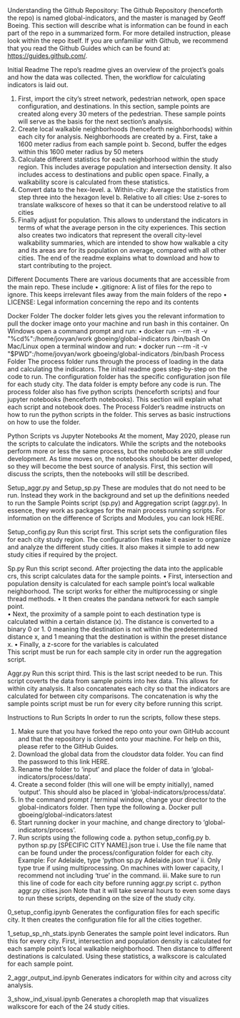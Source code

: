 Understanding the Github Repository: 
The Github Repository (henceforth the repo) is named global-indicators, and the master is managed by Geoff Boeing. This section will describe what is information can be found in each part of the repo in a summarized form. For more detailed instruction, please look within the repo itself. If you are unfamiliar with Github, we recommend that you read the Github Guides which can be found at: https://guides.github.com/.

Initial Readme
The repo’s readme gives an overview of the project’s goals and how the data was collected. Then, the workflow for calculating indicators is laid out. 
1)	First, import the city’s street network, pedestrian network, open space configuration, and destinations. In this section, sample points are created along every 30 meters of the pedestrian. These sample points will serve as the basis for the next section’s analysis.
2)	Create local walkable neighborhoods (henceforth neighborhoods) within each city for analysis. Neighborhoods are created by 
a.	First, take a 1600 meter radius from each sample point
b.	Second, buffer the edges within this 1600 meter radius by 50 meters
3)	Calculate different statistics for each neighborhood within the study region. This includes average population and intersection density. It also includes access to destinations and public open space. Finally, a walkability score is calculated from these statistics. 
4)	Convert data to the hex-level. 
a.	Within-city: Average the statistics from step three into the hexagon level
b.	Relative to all cities: Use z-sores to translate walkscore of hexes so that it can be understood relative to all cities 
5)	Finally adjust for population. This allows to understand the indicators in terms of what the average person in the city experiences. This section also creates two indicators that represent the overall city-level walkability summaries, which are intended to show how walkable a city and its areas are for its population on average, compared with all other cities.
The end of the readme explains what to download and how to start contributing to the project.

Different Documents
There are various documents that are accessible from the main repo. These include
•	.gitignore: A list of files for the repo to ignore. This keeps irrelevant files away from the main folders of the repo
•	LICENSE: Legal information concerning the repo and its contents

Docker Folder
The docker folder lets gives you the relevant information to pull the docker image onto your machine and run bash in this container. 
On Windows open a command prompt and run:
•	docker run --rm -it -v "%cd%":/home/jovyan/work gboeing/global-indicators /bin/bash
On Mac/Linux open a terminal window and run:
•	docker run --rm -it -v "$PWD":/home/jovyan/work gboeing/global-indicators /bin/bash
Process Folder 
The process folder runs through the process of loading in the data and calculating the indicators. The initial readme goes step-by-step on the code to run. The configuration folder has the specific configuration json file for each study city. The data folder is empty before any code is run. The process folder also has five python scripts (henceforth scripts) and four jupyter notebooks (henceforth notebooks). This section will explain what each script and notebook does. The Process Folder’s readme instructs on how to run the python scripts in the folder. This serves as basic instructions on how to use the folder. 

Python Scripts vs Jupyter Notebooks
At the moment, May 2020, please run the scripts to calculate the indicators. While the scripts and the notebooks perform more or less the same process, but the notebooks are still under development. As time moves on, the notebooks should be better developed, so they will become the best source of analysis. First, this section will discuss the scripts, then the notebooks will still be described.

Setup_aggr.py and Setup_sp.py
These are modules that do not need to be run. Instead they work in the background and set up the definitions needed to run the Sample Points script (sp.py) and Aggregation script (aggr.py). In essence, they work as packages for the main process running scripts. For information on the difference of Scripts and Modules, you can look HERE. 

Setup_config.py
Run this script first. This script sets the configuration files for each city study region. The configuration files make it easier to organize and analyze the different study cities. It also makes it simple to add new study cities if required by the project.

Sp.py
Run this script second. After projecting the data into the applicable crs, this script calculates data for the sample points. 
•	First, intersection and population density is calculated for each sample point’s local walkable neighborhood. The script works for either the multiprocessing or single thread methods. 
•	It then creates the pandana network for each sample point.  
•	Next, the proximity of a sample point to each destination type is calculated within a certain distance (x). The distance is converted to a binary 0 or 1. 0 meaning the destination is not within the predetermined distance x, and 1 meaning that the destination is within the preset distance x. 
•	Finally, a z-score for the variables is calculated  
This script must be run for each sample city in order run the aggregation script.

Aggr.py
Run this script third. This is the last script needed to be run. This script coverts the data from sample points into hex data. This allows for within city analysis. It also concatenates each city so that the indicators are calculated for between city comparisons. The concatenation is why the sample points script must be run for every city before running this script. 

Instructions to Run Scripts
In order to run the scripts, follow these steps. 
1.	Make sure that you have forked the repo onto your own GitHub account and that the repository is cloned onto your machine. For help on this, please refer to the GitHub Guides. 
2.	Download the global data from the cloudstor data folder. You can find the password to this link HERE.
3.	Rename the folder to ‘input’ and place the folder of data in ‘global-indicators/process/data’. 
4.	Create a second folder (this will one will be empty initially), named ‘output’. This should also be placed in ‘global-indicators/process/data’.
5.	In the command prompt / terminal window, change your director to the global-indicators folder. Then type the following
a.	Docker pull gboeing/global-indicators:latest
6.	Start running docker in your machine, and change directory to ‘global-indicators/process’. 
7.	Run scripts using the following code
a.	python setup_config.py
b.	python sp.py [SPECIFIC CITY NAME].json true
i.	Use the file name that can be found under the process/configuration folder for each city. Example: For Adelaide, type ‘python sp.py Adelaide.json true’
ii.	Only type true if using multiprocessing. On machines with lower capacity, I recommend not including ‘true’ in the command.
iii.	Make sure to run this line of code for each city before running aggr.py script
c.	python aggr.py cities.json
Note that it will take several hours to even some days to run these scripts, depending on the size of the study city. 

0_setup_config.ipynb
Generates the configuration files for each specific city. It then creates the configuration file for all the cities together. 

1_setup_sp_nh_stats.ipynb
Generates the sample point level indicators. Run this for every city. First, intersection and population density is calculated for each sample point’s local walkable neighborhood. Then distance to different destinations is calculated. Using these statistics, a walkscore is calculated for each sample point. 

2_aggr_output_ind.ipynb
Generates indicators for within city and across city analysis. 

3_show_ind_visual.ipynb
Generates a choropleth map that visualizes walkscore for each of the 24 study cities. 
